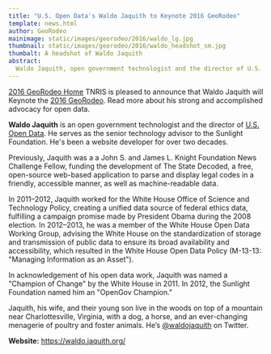 ```yaml
---
title: "U.S. Open Data's Waldo Jaquith to Keynote 2016 GeoRodeo"
template: news.html
author: GeoRodeo
mainimage: static/images/georodeo/2016/waldo_lg.jpg
thumbnail: static/images/georodeo/2016/waldo_headshot_sm.jpg
thumbalt: A headshot of Waldo Jaquith
abstract:
  Waldo Jaquith, open government technologist and the director of U.S. Open Data, will be keynote speaker for the 2016 GeoRodeo.
---
```

<p class="lead"><a class="btn btn-lg btn-success pull-right" href="{{ m.link('georodeo/2016/index')}}"><i class="glyphicon glyphicon-home"></i> 2016 GeoRodeo Home</a> TNRIS is pleased to announce that Waldo Jaquith will Keynote the <a href="{{ m.link('georodeo/2016/index')}}">2016 GeoRodeo</a>. Read more about his strong and accomplished advocacy for open data.</p>

<p><strong>Waldo Jaquith</strong> is an open government technologist and the director of <a href="https://usopendata.org/">U.S. Open Data</a>. He serves as the senior technology advisor to the Sunlight Foundation. He's been a website developer for over two decades.</p>

Previously, Jaquith was a a John S. and James L. Knight Foundation News Challenge Fellow, funding the development of The State Decoded, a free, open-source web-based application to parse and display legal codes in a friendly, accessible manner, as well as machine-readable data.

In 2011–2012, Jaquith worked for the White House Office of Science and Technology Policy, creating a unified data source of federal ethics data, fulfilling a campaign promise made by President Obama during the 2008 election. In 2012–2013, he was a member of the White House Open Data Working Group, advising the White House on the standardization of storage and transmission of public data to ensure its broad availability and accessibility, which resulted in the White House Open Data Policy (M-13-13: "Managing Information as an Asset").

In acknowledgement of his open data work, Jaquith was named a "Champion of Change" by the White House in 2011. In 2012, the Sunlight Foundation named him an "OpenGov Champion."

Jaquith, his wife, and their young son live in the woods on top of a mountain near Charlottesville, Virginia, with a dog, a horse, and an ever-changing menagerie of poultry and foster animals. He’s <a href="https://twitter.com/waldojaquith">@waldojaquith</a> on Twitter.

**Website:** https://waldo.jaquith.org/

